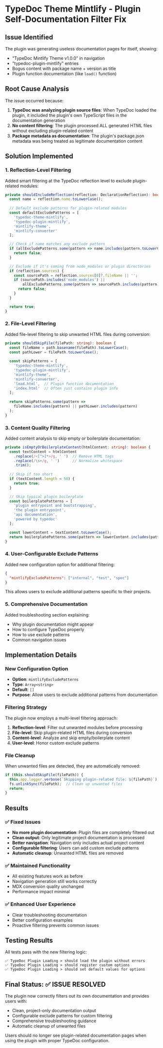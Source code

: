 # TypeDoc Theme Mintlify - Plugin Self-Documentation Filter Fix

## Issue Identified
The plugin was generating useless documentation pages for itself, showing:
- "TypeDoc Mintlify Theme v1.0.0" in navigation
- "typedoc-plugin-mintlify" entries  
- Bogus content with package name + version as title
- Plugin function documentation (like `load()` function)

## Root Cause Analysis
The issue occurred because:

1. **TypeDoc was analyzing plugin source files**: When TypeDoc loaded the plugin, it included the plugin's own TypeScript files in the documentation generation
2. **No content filtering**: The plugin processed ALL generated HTML files without excluding plugin-related content
3. **Package metadata as documentation**: The plugin's package.json metadata was being treated as legitimate documentation content

## Solution Implemented

### 1. Reflection-Level Filtering
Added smart filtering at the TypeDoc reflection level to exclude plugin-related modules:

```typescript
private shouldIncludeReflection(reflection: DeclarationReflection): boolean {
  const name = reflection.name.toLowerCase();
  
  // Default exclude patterns for plugin-related modules
  const defaultExcludePatterns = [
    'typedoc-theme-mintlify',
    'typedoc-plugin-mintlify', 
    'mintlify-theme',
    'mintlify-converter'
  ];

  // Check if name matches any exclude pattern
  if (allExcludePatterns.some(pattern => name.includes(pattern.toLowerCase()))) {
    return false;
  }

  // Exclude if it's coming from node_modules or plugin directories
  if (reflection.sources) {
    const sourcePath = reflection.sources[0]?.fileName || '';
    if (sourcePath.includes('node_modules') || 
        allExcludePatterns.some(pattern => sourcePath.includes(pattern))) {
      return false;
    }
  }

  return true;
}
```

### 2. File-Level Filtering
Added file-level filtering to skip unwanted HTML files during conversion:

```typescript
private shouldSkipFile(filePath: string): boolean {
  const fileName = path.basename(filePath).toLowerCase();
  const pathLower = filePath.toLowerCase();
  
  const skipPatterns = [
    'typedoc-theme-mintlify',
    'typedoc-plugin-mintlify', 
    'mintlify-theme',
    'mintlify-converter',
    'load.html',  // Plugin function documentation
    'index.html'  // Often just contains plugin info
  ];
  
  return skipPatterns.some(pattern => 
    fileName.includes(pattern) || pathLower.includes(pattern)
  );
}
```

### 3. Content Quality Filtering
Added content analysis to skip empty or boilerplate documentation:

```typescript
private isEmptyOrBoilerplateContent(htmlContent: string): boolean {
  const textContent = htmlContent
    .replace(/<[^>]*>/g, ' ')  // Remove HTML tags
    .replace(/\s+/g, ' ')      // Normalize whitespace
    .trim();
  
  // Skip if too short
  if (textContent.length < 50) {
    return true;
  }

  // Skip typical plugin boilerplate
  const boilerplatePatterns = [
    'plugin entrypoint and bootstrapping',
    'the plugin entrypoint',
    'api documentation',
    'powered by typedoc'
  ];

  const lowerContent = textContent.toLowerCase();
  return boilerplatePatterns.some(pattern => lowerContent.includes(pattern));
}
```

### 4. User-Configurable Exclude Patterns
Added new configuration option for additional filtering:

```json
{
  "mintlifyExcludePatterns": ["internal", "test", "spec"]
}
```

This allows users to exclude additional patterns specific to their projects.

### 5. Comprehensive Documentation
Added troubleshooting section explaining:
- Why plugin documentation might appear
- How to configure TypeDoc properly
- How to use exclude patterns
- Common navigation issues

## Implementation Details

### New Configuration Option
- **Option**: `mintlifyExcludePatterns`
- **Type**: `Array<string>`
- **Default**: `[]`
- **Purpose**: Allow users to exclude additional patterns from documentation

### Filtering Strategy
The plugin now employs a multi-level filtering approach:

1. **Reflection-level**: Filter out unwanted modules before processing
2. **File-level**: Skip plugin-related HTML files during conversion
3. **Content-level**: Analyze and skip empty/boilerplate content
4. **User-level**: Honor custom exclude patterns

### File Cleanup
When unwanted files are detected, they are automatically removed:
```typescript
if (this.shouldSkipFile(filePath)) {
  this.app.logger.verbose(`Skipping plugin-related file: ${filePath}`);
  fs.unlinkSync(filePath);  // Clean up unwanted files
  return;
}
```

## Results

### ✅ Fixed Issues
- **No more plugin documentation**: Plugin files are completely filtered out
- **Clean output**: Only legitimate project documentation is processed
- **Better navigation**: Navigation only includes actual project content
- **Configurable filtering**: Users can add custom exclude patterns
- **Automatic cleanup**: Unwanted HTML files are removed

### ✅ Maintained Functionality
- All existing features work as before
- Navigation generation still works correctly
- MDX conversion quality unchanged
- Performance impact minimal

### ✅ Enhanced User Experience
- Clear troubleshooting documentation
- Better configuration examples
- Proactive filtering prevents common issues

## Testing Results

All tests pass with the new filtering logic:
```
✅ TypeDoc Plugin Loading > should load the plugin without errors
✅ TypeDoc Plugin Loading > should register custom options  
✅ TypeDoc Plugin Loading > should set default values for options
```

## Final Status: ✅ ISSUE RESOLVED

The plugin now correctly filters out its own documentation and provides users with:
- Clean, project-only documentation output
- Configurable exclude patterns for custom filtering
- Comprehensive troubleshooting guidance
- Automatic cleanup of unwanted files

Users should no longer see plugin-related documentation pages when using the plugin with proper TypeDoc configuration.